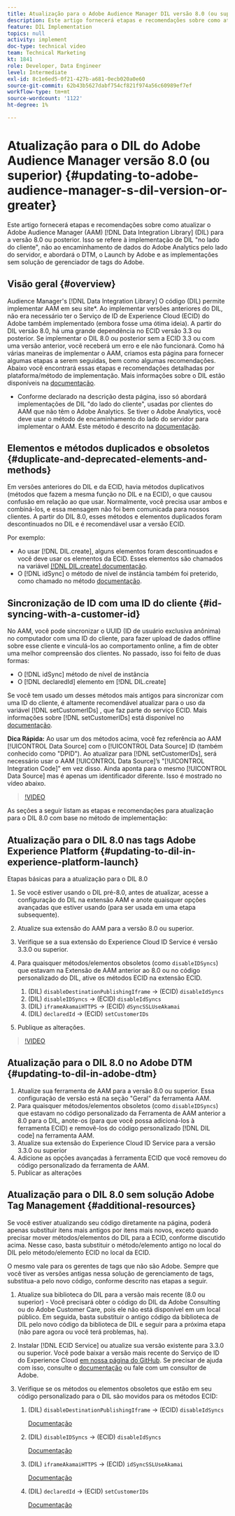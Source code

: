 ```yaml
---
title: Atualização para o Adobe Audience Manager DIL versão 8.0 (ou superior)
description: Este artigo fornecerá etapas e recomendações sobre como atualizar o código de Data Integration Library (DIL) do Adobe Audience Manager (AAM) para a versão 8.0 ou posterior. Isso se refere à implementação de DIL "no lado do cliente", não ao encaminhamento de dados do Adobe Analytics pelo lado do servidor, e abordará o DTM, o Launch by Adobe e as implementações sem solução de gerenciador de tags do Adobe.
feature: DIL Implementation
topics: null
activity: implement
doc-type: technical video
team: Technical Marketing
kt: 1841
role: Developer, Data Engineer
level: Intermediate
exl-id: 8c1e6ed5-0f21-427b-a681-0ecb020a0e60
source-git-commit: 62b43b5627dabf754cf821f974a56c60989ef7ef
workflow-type: tm+mt
source-wordcount: '1122'
ht-degree: 1%

---
```


# Atualização para o DIL do Adobe Audience Manager versão 8.0 (ou superior) {#updating-to-adobe-audience-manager-s-dil-version-or-greater}

Este artigo fornecerá etapas e recomendações sobre como atualizar o Adobe Audience Manager (AAM) [!DNL Data Integration Library] (DIL) para a versão 8.0 ou posterior. Isso se refere à implementação de DIL &quot;no lado do cliente&quot;, não ao encaminhamento de dados do Adobe Analytics pelo lado do servidor, e abordará o DTM, o Launch by Adobe e as implementações sem solução de gerenciador de tags do Adobe.

## Visão geral {#overview}

Audience Manager&#39;s [!DNL Data Integration Library] O código (DIL) permite implementar AAM em seu site*. Ao implementar versões anteriores do DIL, não era necessário ter o Serviço de ID de Experience Cloud (ECID) do Adobe também implementado (embora fosse uma ótima ideia). A partir do DIL versão 8.0, há uma grande dependência no ECID versão 3.3 ou posterior. Se implementar o DIL 8.0 ou posterior sem a ECID 3.3 ou com uma versão anterior, você receberá um erro e ele não funcionará. Como há várias maneiras de implementar o AAM, criamos esta página para fornecer algumas etapas a serem seguidas, bem como algumas recomendações. Abaixo você encontrará essas etapas e recomendações detalhadas por plataforma/método de implementação. Mais informações sobre o DIL estão disponíveis na [documentação](https://experienceleague.adobe.com/docs/audience-manager/user-guide/dil-api/dil-overview.html?lang=en).

* Conforme declarado na descrição desta página, isso só abordará implementações de DIL &quot;do lado do cliente&quot;, usadas por clientes do AAM que não têm o Adobe Analytics. Se tiver o Adobe Analytics, você deve usar o método de encaminhamento do lado do servidor para implementar o AAM. Este método é descrito na [documentação](https://experienceleague.adobe.com/docs/analytics/admin/admin-tools/server-side-forwarding/ssf.html).

## Elementos e métodos duplicados e obsoletos {#duplicate-and-deprecated-elements-and-methods}

Em versões anteriores do DIL e da ECID, havia métodos duplicativos (métodos que fazem a mesma função no DIL e na ECID), o que causou confusão em relação ao que usar. Normalmente, você precisa usar ambos e combiná-los, e essa mensagem não foi bem comunicada para nossos clientes. A partir do DIL 8.0, esses métodos e elementos duplicados foram descontinuados no DIL e é recomendável usar a versão ECID.

Por exemplo:

* Ao usar [!DNL DIL.create], alguns elementos foram descontinuados e você deve usar os elementos da ECID. Esses elementos são chamados na variável [[!DNL DIL.create] documentação](https://experienceleague.adobe.com/docs/audience-manager/user-guide/dil-api/class-level-dil-methods/dil-create.html).
* O [!DNL idSync] o método de nível de instância também foi preterido, como chamado no método [documentação](https://experienceleague.adobe.com/docs/audience-manager/user-guide/dil-api/dil-instance-methods.html).

## Sincronização de ID com uma ID do cliente {#id-syncing-with-a-customer-id}

No AAM, você pode sincronizar o UUID (ID de usuário exclusiva anônima) no computador com uma ID do cliente, para fazer upload de dados offline sobre esse cliente e vinculá-los ao comportamento online, a fim de obter uma melhor compreensão dos clientes. No passado, isso foi feito de duas formas:

* O [!DNL idSync] método de nível de instância
* O [!DNL declaredId] elemento em [!DNL DIL.create]

Se você tem usado um desses métodos mais antigos para sincronizar com uma ID do cliente, é altamente recomendável atualizar para o uso da variável [!DNL setCustomerIDs] , que faz parte do serviço ECID. Mais informações sobre [!DNL setCustomerIDs] está disponível no [documentação](https://experienceleague.adobe.com/docs/id-service/using/id-service-api/methods/setcustomerids.html).

**Dica Rápida:** Ao usar um dos métodos acima, você fez referência ao AAM [!UICONTROL Data Source] com o [!UICONTROL Data Source] ID (também conhecido como &quot;DPID&quot;). Ao atualizar para [!DNL setCustomerIDs], será necessário usar o AAM [!UICONTROL Data Source]’s &quot;[!UICONTROL Integration Code]&quot; em vez disso. Ainda aponta para o mesmo [!UICONTROL Data Source] mas é apenas um identificador diferente. Isso é mostrado no vídeo abaixo.

>[!VIDEO](https://video.tv.adobe.com/v/23873/?quality=12)

As seções a seguir listam as etapas e recomendações para atualização para o DIL 8.0 com base no método de implementação:

## Atualização para o DIL 8.0 nas tags Adobe Experience Platform {#updating-to-dil-in-experience-platform-launch}

Etapas básicas para a atualização para o DIL 8.0

1. Se você estiver usando o DIL pré-8.0, antes de atualizar, acesse a configuração do DIL na extensão AAM e anote quaisquer opções avançadas que estiver usando (para ser usada em uma etapa subsequente).
1. Atualize sua extensão do AAM para a versão 8.0 ou superior.
1. Verifique se a sua extensão do Experience Cloud ID Service é versão 3.3.0 ou superior.
1. Para quaisquer métodos/elementos obsoletos (como `disableIDSyncs`) que estavam na Extensão de AAM anterior ao 8.0 ou no código personalizado do DIL, ative os métodos ECID na extensão ECID.

   1. (DIL) `disableDestinationPublishingIframe` -> (ECID) `disableIdSyncs`
   1. (DIL) `disableIDSyncs` -> (ECID) `disableIdSyncs`
   1. (DIL) `iframeAkamaiHTTPS` -> (ECID) `dSyncSSLUseAkamai`
   1. (DIL) `declaredId` -> (ECID) `setCustomerIDs`

1. Publique as alterações.

>[!VIDEO](https://video.tv.adobe.com/v/23874/?quality=12)

## Atualização para o DIL 8.0 no Adobe DTM {#updating-to-dil-in-adobe-dtm}

1. Atualize sua ferramenta de AAM para a versão 8.0 ou superior. Essa configuração de versão está na seção &quot;Geral&quot; da ferramenta AAM.
1. Para quaisquer métodos/elementos obsoletos (como `disableIDSyncs`) que estavam no código personalizado da Ferramenta de AAM anterior a 8.0 para o DIL, anote-os (para que você possa adicioná-los à ferramenta ECID) e removê-los do código personalizado [!DNL DIL code] na ferramenta AAM.
1. Atualize sua extensão do Experience Cloud ID Service para a versão 3.3.0 ou superior
1. Adicione as opções avançadas à ferramenta ECID que você removeu do código personalizado da ferramenta de AAM.
1. Publicar as alterações

## Atualização para o DIL 8.0 sem solução Adobe Tag Management {#additional-resources}

Se você estiver atualizando seu código diretamente na página, poderá apenas substituir itens mais antigos por itens mais novos, exceto quando precisar mover métodos/elementos do DIL para a ECID, conforme discutido acima. Nesse caso, basta substituir o método/elemento antigo no local do DIL pelo método/elemento ECID no local da ECID.

O mesmo vale para os gerentes de tags que não são Adobe. Sempre que você tiver as versões antigas nessa solução de gerenciamento de tags, substitua-a pelo novo código, conforme descrito nas etapas a seguir.

1. Atualize sua biblioteca do DIL para a versão mais recente (8.0 ou superior) - Você precisará obter o código do DIL da Adobe Consulting ou do Adobe Customer Care, pois ele não está disponível em um local público. Em seguida, basta substituir o antigo código da biblioteca de DIL pelo novo código da biblioteca de DIL e seguir para a próxima etapa (não pare agora ou você terá problemas, ha).
1. Instalar [!DNL ECID Service] ou atualize sua versão existente para 3.3.0 ou superior. Você pode baixar a versão mais recente do Serviço de ID do Experience Cloud [em nossa página do GitHub](https://github.com/Adobe-Marketing-Cloud/id-service/releases). Se precisar de ajuda com isso, consulte o [documentação](https://experienceleague.adobe.com/docs/id-service/using/home.html) ou fale com um consultor de Adobe.

1. Verifique se os métodos ou elementos obsoletos que estão em seu código personalizado para o DIL são movidos para os métodos ECID:

   1. (DIL) `disableDestinationPublishingIframe` -> (ECID) `disableIdSyncs`

      [Documentação](https://experienceleague.adobe.com/docs/id-service/using/id-service-api/configurations/disableidsync.html)

   1. (DIL) `disableIDSyncs` -> (ECID) `disableIdSyncs`

      [Documentação](https://experienceleague.adobe.com/docs/id-service/using/id-service-api/configurations/disableidsync.html)

   1. (DIL) `iframeAkamaiHTTPS` -> (ECID) `idSyncSSLUseAkamai`

      [Documentação](https://experienceleague.adobe.com/docs/audience-manager/user-guide/dil-api/class-level-dil-methods/dil-create.html)

   1. (DIL) `declaredId` -> (ECID) `setCustomerIDs`

      [Documentação](https://experienceleague.adobe.com/docs/id-service/using/id-service-api/methods/setcustomerids.html)

